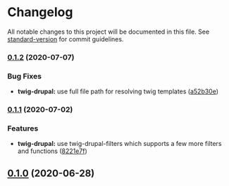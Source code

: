 # Changelog

All notable changes to this project will be documented in this file. See [standard-version](https://github.com/conventional-changelog/standard-version) for commit guidelines.

### [0.1.2](https://github.com/mgrsskls/miyagi/compare/twig-drupal/v0.1.1...twig-drupal/v0.1.2) (2020-07-07)


### Bug Fixes

* **twig-drupal:** use full file path for resolving twig templates ([a52b30e](https://github.com/mgrsskls/miyagi/commit/a52b30e680ab6ba2b88f39702434e91c6b328245))

### [0.1.1](https://github.com/mgrsskls/miyagi/compare/twig-drupal/v0.1.0...twig-drupal/v0.1.1) (2020-07-02)


### Features

* **twig-drupal:** use twig-drupal-filters which supports a few more filters and functions ([8221e7f](https://github.com/mgrsskls/miyagi/commit/8221e7f5053a910b0c70d78bef048678fb054c2b))

## [0.1.0](https://github.com/mgrsskls/miyagi/compare/twig-drupal/v0.1.0...twig-drupal/v0.1.0) (2020-06-28)
